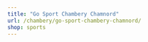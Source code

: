 ```yaml
---
title: "Go Sport Chambery Chamnord"
url: /chambery/go-sport-chambery-chamnord/
shop: sports
---
```

